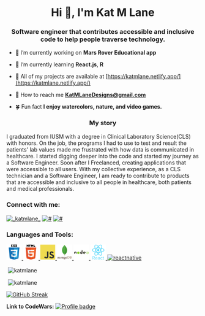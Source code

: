 <h1 align="center">Hi 👋, I'm Kat M Lane</h1>
<h3 align="center">Software engineer that contributes accessible and inclusive code to help people traverse technology.</h3>

- 🌾 I’m currently working on **Mars Rover Educational app**

- 🌱 I’m currently learning **React.js**, **R**

- 🍂 All of my projects are available at [https://katmlane.netlify.app/](https://katmlane.netlify.app/)

- 🍃 How to reach me **KatMLaneDesigns@gmail.com**

- 🍀 Fun fact **I enjoy watercolors, nature, and video games.**

<h3 align="center"> My story </h3>

<p>I graduated from IUSM with a degree in Clinical Laboratory Science(CLS) with honors.
On the job, the programs I had to use to test and result the patients' lab values made me frustrated with how data is communicated in healthcare. 
I started digging deeper into the code and started my journey as a Software Engineer.
Soon after I Freelanced, creating applications that were accessible to all users. 
With my collective experience, as a CLS technician and a Software Engineer, I am ready to contribute to products that are accessible and inclusive to all people in healthcare, both patients and medical professionals.</p>



<h3 align="left">Connect with me:</h3>
<p align="left">
<a href="#" target="blank"><img align="center" src="https://github.com/katmlane/social-icons/blob/master/PNG/Color/Buffer.png?raw=true" alt="_katmlane_" height="30" width="40" /></a>
<a href="https://www.linkedin.com/in/katharinalane" target="blank"><img align="center" src="https://github.com/katmlane/social-icons/blob/master/SVG/Color/LinkedIN.svg" alt="#" height="30" width="40" /></a>
  <a href="https://twitter.com/_katmlane_" target="blank"><img align="center" src="https://github.com/katmlane/social-icons/blob/master/SVG/Color/Twitter.svg" alt="#" height="30" width="40" /></a>
 
</p>










<h3 align="left">Languages and Tools:</h3>
<p align="left"> <a href="https://www.w3schools.com/css/" target="_blank" rel="noreferrer"> <img src="https://raw.githubusercontent.com/devicons/devicon/master/icons/css3/css3-original-wordmark.svg" alt="css3" width="40" height="40"/> </a> <a href="https://www.w3.org/html/" target="_blank" rel="noreferrer"> <img src="https://raw.githubusercontent.com/devicons/devicon/master/icons/html5/html5-original-wordmark.svg" alt="html5" width="40" height="40"/> </a> <a href="https://developer.mozilla.org/en-US/docs/Web/JavaScript" target="_blank" rel="noreferrer"> <img src="https://raw.githubusercontent.com/devicons/devicon/master/icons/javascript/javascript-original.svg" alt="javascript" width="40" height="40"/> </a> <a href="https://www.mongodb.com/" target="_blank" rel="noreferrer"> <img src="https://raw.githubusercontent.com/devicons/devicon/master/icons/mongodb/mongodb-original-wordmark.svg" alt="mongodb" width="40" height="40"/> </a> <a href="https://nodejs.org" target="_blank" rel="noreferrer"> <img src="https://raw.githubusercontent.com/devicons/devicon/master/icons/nodejs/nodejs-original-wordmark.svg" alt="nodejs" width="40" height="40"/> </a> <a href="https://reactjs.org/" target="_blank" rel="noreferrer"> <img src="https://raw.githubusercontent.com/devicons/devicon/master/icons/react/react-original-wordmark.svg" alt="react" width="40" height="40"/> </a> <a href="https://reactnative.dev/" target="_blank" rel="noreferrer"> <img src="https://reactnative.dev/img/header_logo.svg" alt="reactnative" width="40" height="40"/> </a> </p>

<p>&nbsp;<img align="center" src="https://github-profile-summary-cards.vercel.app/api/cards/profile-details?username=katmlane&theme=vue" alt="katmlane" /></p>

<p>&nbsp;<img align="center" src="https://github-readme-stats.vercel.app/api/top-langs/?username=katmlane&theme=dark" alt="katmlane" /></p>


[![GitHub Streak](http://github-readme-streak-stats.herokuapp.com?user=katmlane&theme=dracula&date_format=M%20j%5B%2C%20Y%5D)](https://git.io/streak-stats)


**Link to CodeWars:** 
[![Profile badge](https://www.codewars.com/users/_katmlane_/badges/large)](https://www.codewars.com/users/_katmlane_)
